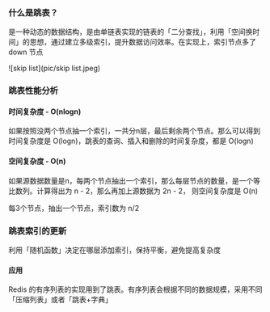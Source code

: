 ### 什么是跳表？

是一种动态的数据结构，是由单链表实现的链表的「二分查找」，利用「空间换时间」的思想，通过建立多级索引，提升数据访问效率。在实现上，索引节点多了 down 节点

![skip list](pic/skip list.jpeg)

### 跳表性能分析

#### 时间复杂度 - O(nlogn)

如果按照没两个节点抽一个索引，一共分n层，最后剩余两个节点。那么可以得到时间复杂度是 O(logn)，跳表的查询、插入和删除的时间复杂度，都是 O(logn)

#### 空间复杂度 - O(n)

如果源数据数量是n，每两个节点抽出一个索引，那么每层节点的数量，是一个等比数列。计算得出为 n - 2，那么再加上源数据为 2n - 2， 则空间复杂度是 O(n)

每3个节点，抽出一个节点，索引数为 n/2

### 跳表索引的更新

利用「随机函数」决定在哪层添加索引，保持平衡，避免提高复杂度

#### 应用

Redis 的有序列表的实现用到了跳表。有序列表会根据不同的数据规模，采用不同「压缩列表」或者「跳表+字典」